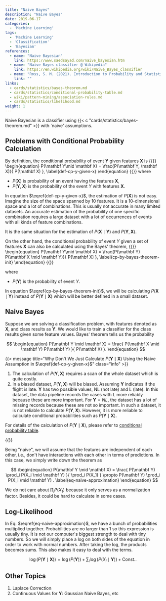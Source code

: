 ```yaml
---
title: "Naive Bayes"
description: "Naive Bayes"
date: 2019-06-17
categories:
  - 'Machine Learning'
tags:
  - 'Machine Learning'
  - 'Classification'
  - 'Bayesian'
references:
  - name: "Naive Bayesian"
    link: https://www.saedsayad.com/naive_bayesian.htm
  - name: "Naive Bayes classifier @ Wikipedia"
    link: https://en.wikipedia.org/wiki/Naive_Bayes_classifier
  - name: "Ross, S. M. (2021). Introduction to Probability and Statistics for Engineers and Scientists (6th ed.). Academic Press."
    link: ""
links:
  - cards/statistics/bayes-theorem.md
  - cards/statistics/conditional-probability-table.md
  - wiki/pattern-mining/association-rules.md
  - cards/statistics/likelihood.md
weight: 1
---
```


Naive Bayesian is a classifier using {{< c "cards/statistics/bayes-theorem.md" >}} with 'naive' assumptions.


## Problems with Conditional Probability Calculation

By definition, the conditional probability of event $\mathbf Y$ given features  $\mathbf X$ is
{{<m>}}
\begin{equation}
P(\mathbf Y\mid \mathbf X) = \frac{P(\mathbf Y, \mathbf X)}{ P(\mathbf X) },
\label{def-cp-y-given-x}
\end{equation}
{{</m>}}
where
- $P(\mathbf X)$ is probability of an event having the features $\mathbf X$,
- $P(\mathbf Y, \mathbf X)$ is the probability of the event $Y$ with features $\mathbf X$.

In equation $\eqref{def-cp-y-given-x}$, the estimation of $P(\mathbf X)$ is not easy. Imagine the size of the space spanned by 10 features. It is a 10-dimensional space and a lot of combinations. This is usually not accurate in many limited datasets. An accurate estimation of the probability of one specific combination requires a large dataset with a lot of occurrences of events with all kinds of feature combinations.

It is the same situation for the estimation of $P(\mathbf X \mid \mathbf Y)$ and $P(\mathbf Y, \mathbf X)$.


On the other hand, the conditional probability of event $Y$ given a set of features $\mathbf X$ can also be calculated using the Bayes' theorem,
{{<m>}}
\begin{equation}
P(\mathbf Y\mid \mathbf X) = \frac{P(\mathbf Y) P(\mathbf X \mid \mathbf Y)}{ P(\mathbf X) },
\label{cp-by-bayes-theorem-init}
\end{equation}
{{</m>}}

where
- $P(\mathbf Y)$ is the probability of event $Y$.

In equation $\eqref{cp-by-bayes-theorem-init}$, we will be calculating $P(\mathbf X\mid \mathbf Y)$ instead of $P( \mathbf Y\mid \mathbf X)$ which will be better defined in a small dataset.



## Naive Bayes

Suppose we are solving a classification problem, with features denoted as $\mathbf X$, and class results as $\mathbf Y$. We would like to train a classifier for the class results given some feature values. Bayes' theorem tells us the probability

$$
\begin{equation}
P(\mathbf Y \mid \mathbf X) = \frac{ P(\mathbf X \mid \mathbf Y) P(\mathbf Y) }{ P(\mathbf X) }.
\end{equation}
$$


{{< message title="Why Don't We Just Calculate $P(\mathbf Y \mid \mathbf X)$ Using the Naive Assumption in $\eqref{def-cp-y-given-x}$" class="info" >}}

1. The calculation of $P(\mathbf Y, \mathbf X)$ requires a scan of the whole dataset which is quite costly.
2. In a biased dataset, $P(\mathbf Y, \mathbf X)$ will be biased. Assuming $\mathbf Y$ indicates if the flight is late. $\mathbf Y$ has two possible values, NL (not late) and L (late). In this dataset, the data pipeline records the cases with L more reliably because these are more important. For $\mathbf Y=NL$, the dataset has a lot of missing records because these are not so important. In such a dataset, it is not reliable to calculate $P(\mathbf Y, \mathbf X)$. However, it is more reliable to calculate conditional probabilities such as $P(\mathbf Y\mid \mathbf X)$.

For details of the calculation of $P(\mathbf Y \mid \mathbf X)$, please refer to [conditional probability table](/cards/statistics/conditional-probability-table).

{{</message>}}

Being "naive", we will assume that the features are independent of each other, i.e., don't have interactions with each other in terms of predictions. In this case, we simply write down the theorem as

$$
\begin{equation}
P(\mathbf Y \mid \mathbf X) = \frac{ P(\mathbf Y) \prod_i P(X_i \mid \mathbf Y) }{ \prod_i P(X_1) } \propto P(\mathbf Y)  \prod_i P(X_i \mid \mathbf Y) .
\label{eq-naive-approximation}
\end{equation}
$$

We do not care about $\prod_i P(X_1)$ because it only serves as a normalization factor. Besides, it could be hard to calculate in some cases.

## Log-Likelihood

In Eq. $\eqref{eq-naive-approximation}$, we have a bunch of probabilities multiplied together. Probabilities are no larger than 1 so this expression is usually tiny. It is not our computer's biggest strength to deal with tiny numbers. So we will simply place a log on both sides of the equation in order to work with normal numbers. After taking the log, the products becomes sums. This also makes it easy to deal with the terms.

$$
\log \left( P(\mathbf Y \mid \mathbf X) \right) = \log \left( P(\mathbf Y) \right) + \sum_i  \log \left( P(X_i \mid \mathbf Y) \right) + \mathrm{Const.}.
$$


## Other Topics

1. Laplace Correction
2. Continuous Values for $\mathbf Y$: Gaussian Naive Bayes, etc
